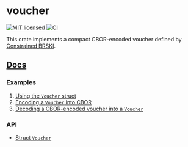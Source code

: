 # voucher

[![MIT licensed][mit-badge]][mit-url]
[![CI][actions-badge]][actions-url]

[mit-badge]: https://img.shields.io/badge/license-MIT-blue.svg
[mit-url]: https://github.com/AnimaGUS-minerva/voucher/blob/master/LICENSE
[actions-badge]: https://github.com/AnimaGUS-minerva/voucher/workflows/CI/badge.svg
[actions-url]: https://github.com/AnimaGUS-minerva/voucher/actions

This crate implements a compact CBOR-encoded voucher defined by [Constrained BRSKI](https://www.ietf.org/archive/id/draft-ietf-anima-constrained-voucher-15.html).

## [Docs](https://animagus-minerva.github.io/voucher/doc/minerva_voucher/index.html)

### Examples

1) [Using the `Voucher` struct](https://animagus-minerva.github.io/voucher/doc/minerva_voucher/index.html#1-using-the-voucher-struct)
2) [Encoding a `Voucher` into CBOR](https://animagus-minerva.github.io/voucher/doc/minerva_voucher/index.html#2-encoding-a-voucher-into-cbor)
3) [Decoding a CBOR-encoded voucher into a `Voucher`](https://animagus-minerva.github.io/voucher/doc/minerva_voucher/index.html#3-decoding-a-cbor-encoded-voucher-into-a-voucher)

### API

- [Struct `Voucher`](https://AnimaGUS-minerva.github.io/voucher/doc/minerva_voucher/struct.Voucher.html)
